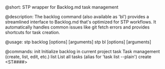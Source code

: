 @short:
STP wrapper for Backlog.md task management

@description:
The backlog command (also available as 'bl') provides a streamlined interface
to Backlog.md that's optimized for STP workflows. It automatically handles
common issues like git fetch errors and provides shortcuts for task creation.

@usage:
stp backlog <command> [options] [arguments]
stp bl <command> [options] [arguments]

@commands:
init                       Initialize backlog in current project
task <subcommand>          Task management (create, list, edit, etc.)
list                       List all tasks (alias for 'task list --plain')
create <ST####> <title>    Create a task linked to a steel thread
board                      Display tasks in Kanban board
config                     Manage backlog configuration
browser                    Open browser interface

@features:
- Automatically adds --plain to list/board commands to prevent git errors
- Disables remote operations for local STP projects during init
- Provides shortcuts for common operations
- Maintains full backlog functionality

@examples:
# Initialize backlog for your project
stp bl init

# List all tasks without git fetch errors
stp bl list

# Create a task linked to a steel thread
stp bl create ST0014 "Add validation logic"

# Edit a specific task
stp bl task edit task-5

# View tasks in Kanban board
stp bl board

# Open browser interface
stp bl browser

@notes:
- This wrapper configures backlog for local use (no git operations)
- Use 'backlog' directly if you need remote git functionality
- Task status values: "To Do", "In Progress", "Done"
- For full backlog documentation, run: backlog help